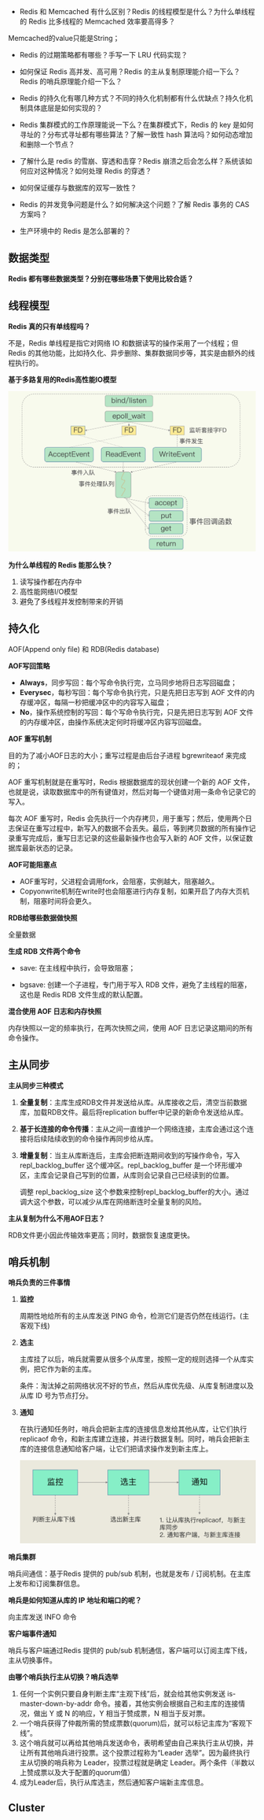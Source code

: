 -  Redis 和 Memcached 有什么区别？Redis 的线程模型是什么？为什么单线程的 Redis 比多线程的 Memcached 效率要高得多？

  Memcached的value只能是String；

- Redis 的过期策略都有哪些？手写一下 LRU 代码实现？

- 如何保证 Redis 高并发、高可用？Redis 的主从复制原理能介绍一下么？Redis 的哨兵原理能介绍一下么？

- Redis 的持久化有哪几种方式？不同的持久化机制都有什么优缺点？持久化机制具体底层是如何实现的？

- Redis 集群模式的工作原理能说一下么？在集群模式下，Redis 的 key 是如何寻址的？分布式寻址都有哪些算法？了解一致性 hash 算法吗？如何动态增加和删除一个节点？

- 了解什么是 redis 的雪崩、穿透和击穿？Redis 崩溃之后会怎么样？系统该如何应对这种情况？如何处理 Redis 的穿透？

- 如何保证缓存与数据库的双写一致性？

- Redis 的并发竞争问题是什么？如何解决这个问题？了解 Redis 事务的 CAS 方案吗？

- 生产环境中的 Redis 是怎么部署的？





## 数据类型

**Redis 都有哪些数据类型？分别在哪些场景下使用比较合适？**



## 线程模型

**Redis 真的只有单线程吗？**

不是，Redis 单线程是指它对网络 IO 和数据读写的操作采用了一个线程；但 Redis 的其他功能，比如持久化、异步删除、集群数据同步等，其实是由额外的线程执行的。



**基于多路复用的Redis高性能IO模型**

![](./pic/高性能IO模型.jpg)



**为什么单线程的 Redis 能那么快？**

1. 读写操作都在内存中
2. 高性能网络I/O模型
3. 避免了多线程并发控制带来的开销

## 持久化

AOF(Append only file) 和 RDB(Redis database)

**AOF写回策略**

- **Always**，同步写回：每个写命令执行完，立马同步地将日志写回磁盘；
- **Everysec**，每秒写回：每个写命令执行完，只是先把日志写到 AOF 文件的内存缓冲区，每隔一秒把缓冲区中的内容写入磁盘；
- **No**，操作系统控制的写回：每个写命令执行完，只是先把日志写到 AOF 文件的内存缓冲区，由操作系统决定何时将缓冲区内容写回磁盘。



**AOF 重写机制**

目的为了减小AOF日志的大小；重写过程是由后台子进程 bgrewriteaof 来完成的；

AOF 重写机制就是在重写时，Redis 根据数据库的现状创建一个新的 AOF 文件，也就是说，读取数据库中的所有键值对，然后对每一个键值对用一条命令记录它的写入。

每次 AOF 重写时，Redis 会先执行一个内存拷贝，用于重写；然后，使用两个日志保证在重写过程中，新写入的数据不会丢失。最后，等到拷贝数据的所有操作记录重写完成后，重写日志记录的这些最新操作也会写入新的 AOF 文件，以保证数据库最新状态的记录。



**AOF可能阻塞点**

- AOF重写时，父进程会调用fork，会阻塞，实例越大，阻塞越久。
- Copyonwrite机制在write时也会阻塞进行内存复制，如果开启了内存大页机制，阻塞时间将会更久。



**RDB给哪些数据做快照**

全量数据



**生成 RDB 文件两个命令**

- save: 在主线程中执行，会导致阻塞；

- bgsave: 创建一个子进程，专门用于写入 RDB 文件，避免了主线程的阻塞，这也是 Redis RDB 文件生成的默认配置。

  

**混合使用 AOF 日志和内存快照**

内存快照以一定的频率执行，在两次快照之间，使用 AOF 日志记录这期间的所有命令操作。



## 主从同步

**主从同步三种模式**

1. **全量复制**：主库生成RDB文件并发送给从库。从库接收之后，清空当前数据库，加载RDB文件。最后将replication buffer中记录的新命令发送给从库。

2. **基于长连接的命令传播**：主从之间一直维护一个网络连接，主库会通过这个连接将后续陆续收到的命令操作再同步给从库。

3. **增量复制**：当主从库断连后，主库会把断连期间收到的写操作命令，写入 repl_backlog_buffer 这个缓冲区。repl_backlog_buffer 是一个环形缓冲区，主库会记录自己写到的位置，从库则会记录自己已经读到的位置。

   调整 repl_backlog_size 这个参数来控制repl_backlog_buffer的大小。通过调大这个参数，可以减少从库在网络断连时全量复制的风险。



**主从复制为什么不用AOF日志？**

RDB文件更小因此传输效率更高；同时，数据恢复速度更快。



## 哨兵机制

**哨兵负责的三件事情**

1. **监控**

   周期性地给所有的主从库发送 PING 命令，检测它们是否仍然在线运行。(主客观下线)

2. **选主**

   主库挂了以后，哨兵就需要从很多个从库里，按照一定的规则选择一个从库实例，把它作为新的主库。

   条件：淘汰掉之前网络状况不好的节点，然后从库优先级、从库复制进度以及从库 ID 号为节点打分。

3. **通知**

   在执行通知任务时，哨兵会把新主库的连接信息发给其他从库，让它们执行 replicaof 命令，和新主库建立连接，并进行数据复制。同时，哨兵会把新主库的连接信息通知给客户端，让它们把请求操作发到新主库上。

   ![](./pic/哨兵机制的三项任务与目标.jpg)



**哨兵集群**

哨兵间通信：基于Redis 提供的 pub/sub 机制，也就是发布 / 订阅机制。在主库上发布和订阅集群信息。



**哨兵是如何知道从库的 IP 地址和端口的呢？**

向主库发送 INFO 命令



**客户端事件通知**

哨兵与客户端通过Redis 提供的 pub/sub 机制通信，客户端可以订阅主库下线，主从切换事件。



**由哪个哨兵执行主从切换？哨兵选举**

1. 任何一个实例只要自身判断主库“主观下线”后，就会给其他实例发送 is-master-down-by-addr 命令。接着，其他实例会根据自己和主库的连接情况，做出 Y 或 N 的响应，Y 相当于赞成票，N 相当于反对票。
2. 一个哨兵获得了仲裁所需的赞成票数(quorum)后，就可以标记主库为“客观下线”。
3. 这个哨兵就可以再给其他哨兵发送命令，表明希望由自己来执行主从切换，并让所有其他哨兵进行投票。这个投票过程称为“Leader 选举”。因为最终执行主从切换的哨兵称为 Leader，投票过程就是确定 Leader。两个条件（半数以上赞成票以及大于配置的quorum值）
4. 成为Leader后，执行从库选主，然后通知客户端新主库信息。



## Cluster

